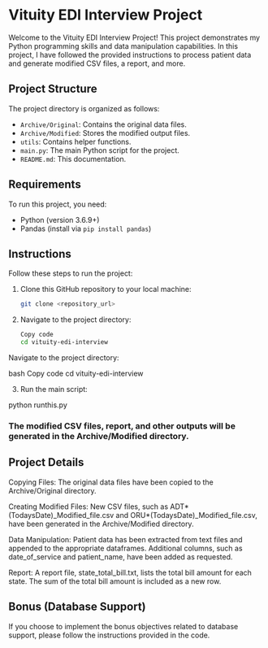 # Vituity EDI Interview Project

Welcome to the Vituity EDI Interview Project! This project demonstrates my Python programming skills and data manipulation capabilities. In this project, I have followed the provided instructions to process patient data and generate modified CSV files, a report, and more.

## Project Structure

The project directory is organized as follows:

-   `Archive/Original`: Contains the original data files.
-   `Archive/Modified`: Stores the modified output files.
-   `utils`: Contains helper functions.
-   `main.py`: The main Python script for the project.
-   `README.md`: This documentation.

## Requirements

To run this project, you need:

-   Python (version 3.6.9+)
-   Pandas (install via `pip install pandas`)

## Instructions

Follow these steps to run the project:

1. Clone this GitHub repository to your local machine:

    ```bash
    git clone <repository_url>
    ```

2. Navigate to the project directory:
    ```bash
    Copy code
    cd vituity-edi-interview
    ```

Navigate to the project directory:

bash
Copy code
cd vituity-edi-interview

3. Run the main script:

python runthis.py

### The modified CSV files, report, and other outputs will be generated in the Archive/Modified directory.

## Project Details

Copying Files: The original data files have been copied to the Archive/Original directory.

Creating Modified Files: New CSV files, such as ADT*(TodaysDate)\_Modified_file.csv and ORU*(TodaysDate)\_Modified_file.csv, have been generated in the Archive/Modified directory.

Data Manipulation: Patient data has been extracted from text files and appended to the appropriate dataframes. Additional columns, such as date_of_service and patient_name, have been added as requested.

Report: A report file, state_total_bill.txt, lists the total bill amount for each state. The sum of the total bill amount is included as a new row.

## Bonus (Database Support)

If you choose to implement the bonus objectives related to database support, please follow the instructions provided in the code.
